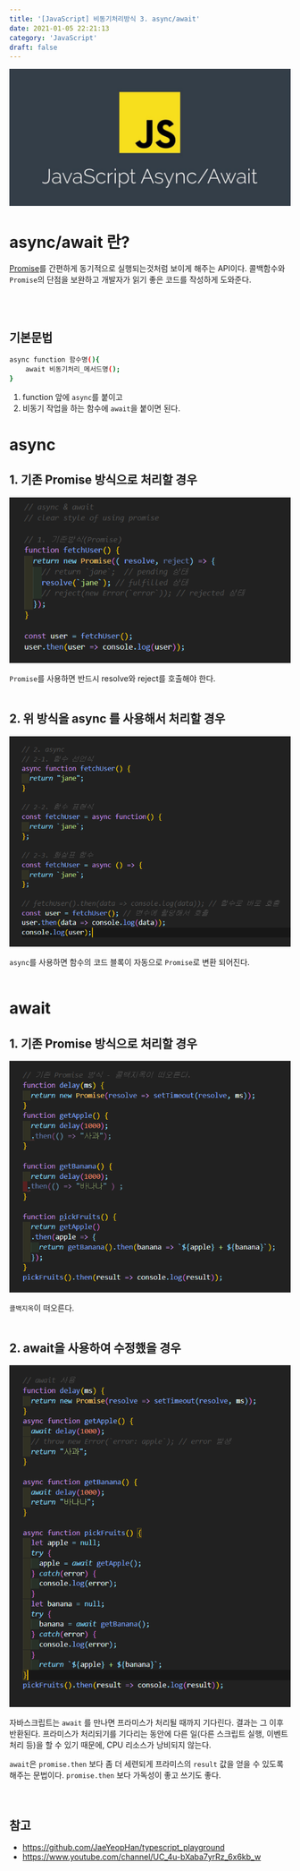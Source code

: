 ```yaml
---
title: '[JavaScript] 비동기처리방식 3. async/await'
date: 2021-01-05 22:21:13
category: 'JavaScript'
draft: false
---
```


![](./images/asyncAwait.PNG)

# async/await 란?

[Promise](https://goodenoughyoungyeom.netlify.app/JavaScript/[JavaScript]%20%EB%B9%84%EB%8F%99%EA%B8%B0%EC%B2%98%EB%A6%AC%EB%B0%A9%EC%8B%9D%202.%20Promise/#%ED%94%84%EB%A1%9C%EB%AF%B8%EC%8A%A4%EB%9E%80)를 간편하게 동기적으로 실행되는것처럼 보이게 해주는 API이다. 콜백함수와 `Promise`의 단점을 보완하고 개발자가 읽기 좋은 코드를 작성하게 도와준다.

<br/>
<br/>

## 기본문법

```sh
async function 함수명(){
    await 비동기처리_메서드명();
}
```

1. function 앞에 `async`를 붙이고
2. 비동기 작업을 하는 함수에 `await`을 붙이면 된다.

# async

## 1. 기존 Promise 방식으로 처리할 경우

![](./images/async_promise.PNG)

`Promise`를 사용하면 반드시 resolve와 reject를 호출해야 한다.
<br/>
<br/>

## 2. 위 방식을 async 를 사용해서 처리할 경우

![](./images/async.PNG)

`async`를 사용하면 함수의 코드 블록이 자동으로 `Promise`로 변환 되어진다.
<br/>
<br/>

# await

## 1. 기존 Promise 방식으로 처리할 경우

![](./images/await_promise.PNG)

`콜백지옥`이 떠오른다.
<br/>
<br/>

## 2. await을 사용하여 수정했을 경우

![](./images/await.PNG)

자바스크립트는 `await` 를 만나면 프라미스가 처리될 때까지 기다린다. 결과는 그 이후 반환된다. 프라미스가 처리되기를 기다리는 동안에 다른 일(다른 스크립트 실행, 이벤트 처리 등)을 할 수 있기 때문에, CPU 리소스가 낭비되지 않는다.
<br/>

`await`은 `promise.then` 보다 좀 더 세련되게 프라미스의 `result` 값을 얻을 수 있도록 해주는 문법이다. `promise.then` 보다 가독성이 좋고 쓰기도 좋다.
<br/>
<br/>
<br/>

## 참고

- https://github.com/JaeYeopHan/typescript_playground
- https://www.youtube.com/channel/UC_4u-bXaba7yrRz_6x6kb_w
